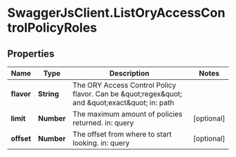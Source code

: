 # SwaggerJsClient.ListOryAccessControlPolicyRoles

## Properties
Name | Type | Description | Notes
------------ | ------------- | ------------- | -------------
**flavor** | **String** | The ORY Access Control Policy flavor. Can be \&quot;regex\&quot; and \&quot;exact\&quot;  in: path | 
**limit** | **Number** | The maximum amount of policies returned.  in: query | [optional] 
**offset** | **Number** | The offset from where to start looking.  in: query | [optional] 


